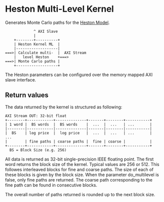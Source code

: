Heston Multi-Level Kernel
=========================

Generates Monte Carlo paths for the [Heston Model](http://en.wikipedia.org/wiki/Heston_model).

```
             ^ AXI Slave
             |
    +--------+----------+
    | Heston Kernel ML  |
    |-------------------|
===>| Calculate multi-  |  AXI Stream
    |   level Heston    +===>
===>| Monte Carlo paths |  
    +-------------------+
```

The Heston parameters can be configured over the memory mapped AXI slave interface.

Return values
-------------

The data returned by the kernel is structured as following:
```
AXI Stream OUT: 32-bit float
+--------+------------+--------------+-------+--------+-----------+
| 1 word |  BS words  |  BS words    |  ...  |  ...   | ...       |
|--------|------------|--------------|-------|--------|-----------|
|  BS    | log price  |  log price   |  ...  |  ...   | ...       | ...
|        | fine paths | coarse paths |  fine | coarse |           |
+--------+------------+--------------+-------+--------+-----------+
  BS = Block Size (e.g. 256)
```
All data is returned as 32-bit single-precision IEEE floating point. 
The first word returns the block size of the kernel. Typical values are
256 or 512. This followes interleaved blocks for fine and coarse paths.
The size of each of these blocks is given by the block size. When
the parameter do_multilevel is false, only fine paths are returned. The 
coarse path corresponding to the fine path can be found in consecutive
blocks.

The overall number of paths returned is rounded up to the next block
size.
